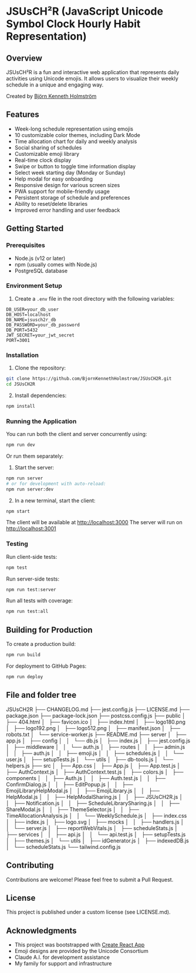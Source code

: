 # JSUsCH²R (JavaScript Unicode Symbol Clock Hourly Habit Representation)

## Overview

JSUsCH²R is a fun and interactive web application that represents daily activities using Unicode emojis. It allows users to visualize their weekly schedule in a unique and engaging way.

Created by [Björn Kenneth Holmström](https://bjornkennethholmstrom.wordpress.com)

## Features

- Week-long schedule representation using emojis
- 10 customizable color themes, including Dark Mode
- Time allocation chart for daily and weekly analysis
- Social sharing of schedules
- Customizable emoji library
- Real-time clock display
- Swipe or button to toggle time information display
- Select week starting day (Monday or Sunday)
- Help modal for easy onboarding
- Responsive design for various screen sizes
- PWA support for mobile-friendly usage
- Persistent storage of schedule and preferences
- Ability to reset/delete libraries
- Improved error handling and user feedback

## Getting Started

### Prerequisites

- Node.js (v12 or later)
- npm (usually comes with Node.js)
- PostgreSQL database

### Environment Setup

1. Create a `.env` file in the root directory with the following variables:
```
DB_USER=your_db_user
DB_HOST=localhost
DB_NAME=jsusch2r_db
DB_PASSWORD=your_db_password
DB_PORT=5432
JWT_SECRET=your_jwt_secret
PORT=3001
```

### Installation

1. Clone the repository:
```bash
git clone https://github.com/BjornKennethHolmstrom/JSUsCH2R.git
cd JSUsCH2R
```

2. Install dependencies:
```bash
npm install
```

### Running the Application

You can run both the client and server concurrently using:
```bash
npm run dev
```

Or run them separately:

1. Start the server:
```bash
npm run server
# or for development with auto-reload:
npm run server:dev
```

2. In a new terminal, start the client:
```bash
npm start
```

The client will be available at [http://localhost:3000](http://localhost:3000)
The server will run on [http://localhost:3001](http://localhost:3001)

### Testing

Run client-side tests:
```bash
npm test
```

Run server-side tests:
```bash
npm run test:server
```

Run all tests with coverage:
```bash
npm run test:all
```

## Building for Production

To create a production build:
```bash
npm run build
```

For deployment to GitHub Pages:
```bash
npm run deploy
```

## File and folder tree
JSUsCH2R
├── CHANGELOG.md
├── jest.config.js
├── LICENSE.md
├── package.json
├── package-lock.json
├── postcss.config.js
├── public
│   ├── 404.html
│   ├── favicon.ico
│   ├── index.html
│   ├── logo180.png
│   ├── logo192.png
│   ├── logo512.png
│   ├── manifest.json
│   ├── robots.txt
│   └── service-worker.js
├── README.md
├── server
│   ├── app.js
│   ├── config
│   │   └── db.js
│   ├── index.js
│   ├── jest.config.js
│   ├── middleware
│   │   └── auth.js
│   ├── routes
│   │   ├── admin.js
│   │   ├── auth.js
│   │   ├── emoji.js
│   │   ├── schedules.js
│   │   └── user.js
│   ├── setupTests.js
│   └── utils
│       ├── db-tools.js
│       └── helpers.js
├── src
│   ├── App.css
│   ├── App.js
│   ├── App.test.js
│   ├── AuthContext.js
│   ├── AuthContext.test.js
│   ├── colors.js
│   ├── components
│   │   ├── Auth.js
│   │   ├── Auth.test.js
│   │   ├── ConfirmDialog.js
│   │   ├── EditPopup.js
│   │   ├── EmojiLibraryHelpModal.js
│   │   ├── EmojiLibrary.js
│   │   ├── HelpModal.js
│   │   ├── HelpModalSharing.js
│   │   ├── JSUsCH2R.js
│   │   ├── Notification.js
│   │   ├── ScheduleLibrarySharing.js
│   │   ├── ShareModal.js
│   │   ├── ThemeSelector.js
│   │   ├── TimeAllocationAnalysis.js
│   │   └── WeeklySchedule.js
│   ├── index.css
│   ├── index.js
│   ├── logo.svg
│   ├── mocks
│   │   ├── handlers.js
│   │   └── server.js
│   ├── reportWebVitals.js
│   ├── scheduleStats.js
│   ├── services
│   │   ├── api.js
│   │   └── api.test.js
│   ├── setupTests.js
│   ├── themes.js
│   └── utils
│       ├── idGenerator.js
│       ├── indexedDB.js
│       └── scheduleStats.js
└── tailwind.config.js

## Contributing

Contributions are welcome! Please feel free to submit a Pull Request.

## License

This project is published under a custom license (see LICENSE.md).

## Acknowledgments

- This project was bootstrapped with [Create React App](https://github.com/facebook/create-react-app)
- Emoji designs are provided by the Unicode Consortium
- Claude A.I. for development assistance
- My family for support and infrastructure
